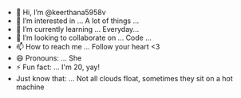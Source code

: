 - 👋 Hi, I’m @keerthana5958v 
- 👀 I’m interested in ... A lot of things ... 
- 🌱 I’m currently learning ... Everyday...  
- 💞️ I’m looking to collaborate on ... Code ...  
- 📫 How to reach me ... Follow your heart <3  
- 😄 Pronouns: ... She 
- ⚡ Fun fact: ... I'm 20, yay!  
- Just know that: ... Not all clouds float, sometimes they sit on a hot machine    
 
<!---
keerthana5958v/keerthana5958v is a ✨ special ✨ repository because its `README.md` (this file) appears on your GitHub profile.
You can click the Preview link to take a look at your changes.
--->
